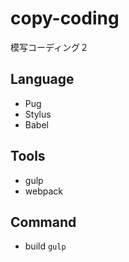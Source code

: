 # copy-coding

模写コーディング２

## Language

- Pug
- Stylus
- Babel

## Tools

- gulp
- webpack

## Command

- build
  `gulp`
